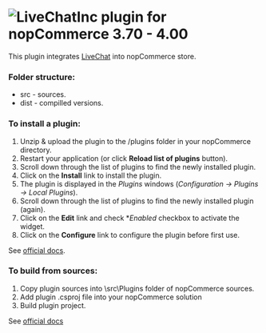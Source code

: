 # ![LiveChatInc](https://cdnx.livechatinc.com/website/media/img/logo_small.png?v=3) plugin for nopCommerce 3.70 - 4.00

This plugin integrates [LiveChat](https://www.livechatinc.com/) into nopCommerce store.

### Folder structure:
* src  - sources.
* dist - compilled versions.

### To install a plugin:

1. Unzip & upload the plugin to the /plugins folder in your nopCommerce directory.
2. Restart your application (or click **Reload list of plugins** button).
3. Scroll down through the list of plugins to find the newly installed plugin.
4. Click on the **Install** link to install the plugin.
5. The plugin is displayed in the *Plugins* windows (*Configuration → Plugins → Local Plugins*).
6. Scroll down through the list of plugins to find the newly installed plugin (again).
7. Click on the **Edit** link and check **Enabled* checkbox to activate the widget.
8. Click on the **Configure** link to configure the plugin before first use.

See [official docs](http://docs.nopcommerce.com/display/en/Plugins).

### To build from sources:

1. Copy plugin sources into \src\Plugins folder of nopCommerce sources.
2. Add plugin .csproj file into your nopCommerce solution
3. Build plugin project.

See [official docs](http://docs.nopcommerce.com/display/en/Creating+a+nopCommerce+plugin)